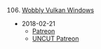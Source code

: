 106. [Wobbly Vulkan Windows](https://linuxgamecast.com/2018/02/lwdw-wobbly-vulkan-windows/)
   * 2018-02-21
      * [Patreon](https://www.patreon.com/posts/lwdw-wobbly-17133075)
      * [UNCUT Patreon](https://www.patreon.com/posts/lwdw-uncut-17133153)
